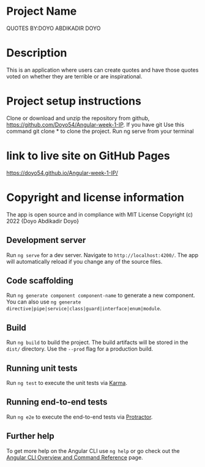 # Project Name
QUOTES
BY:DOYO ABDIKADIR DOYO

# Description
This is an application where users can create quotes and have those quotes voted on whether they are terrible or are inspirational.

# Project setup instructions
Clone or download and unzip the repository from github, https://github.com/Doyo54/Angular-week-1-IP.
If you have git Use this command git clone * to clone the project.
Run ng serve from your terminal 

# link to live site on GitHub Pages
https://doyo54.github.io/Angular-week-1-IP/ 

# Copyright and license information
The app is open source and in compliance with MIT License Copyright (c) 2022 {Doyo Abdikadir Doyo}

## Development server

Run `ng serve` for a dev server. Navigate to `http://localhost:4200/`. The app will automatically reload if you change any of the source files.

## Code scaffolding

Run `ng generate component component-name` to generate a new component. You can also use `ng generate directive|pipe|service|class|guard|interface|enum|module`.

## Build

Run `ng build` to build the project. The build artifacts will be stored in the `dist/` directory. Use the `--prod` flag for a production build.

## Running unit tests

Run `ng test` to execute the unit tests via [Karma](https://karma-runner.github.io).

## Running end-to-end tests

Run `ng e2e` to execute the end-to-end tests via [Protractor](http://www.protractortest.org/).

## Further help

To get more help on the Angular CLI use `ng help` or go check out the [Angular CLI Overview and Command Reference](https://angular.io/cli) page.
